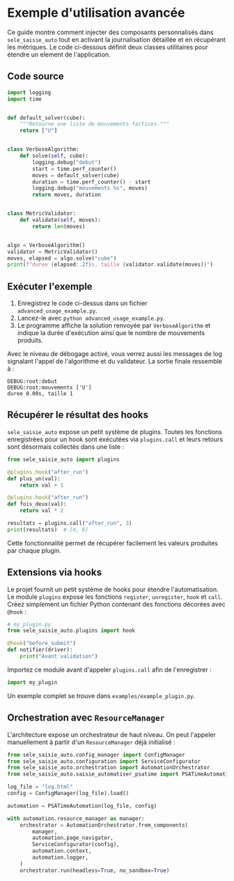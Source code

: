 # Exemple d'utilisation avancée

Ce guide montre comment injecter des composants personnalisés dans `sele_saisie_auto` tout en activant la journalisation détaillée et en récupérant les métriques. Le code ci-dessous définit deux classes utilitaires pour étendre un element de l'application.



## Code source

```python
import logging
import time


def default_solver(cube):
    """Retourne une liste de mouvements factices."""
    return ["U"]


class VerboseAlgorithm:
    def solve(self, cube):
        logging.debug("debut")
        start = time.perf_counter()
        moves = default_solver(cube)
        duration = time.perf_counter() - start
        logging.debug("mouvements %s", moves)
        return moves, duration


class MetricValidator:
    def validate(self, moves):
        return len(moves)


algo = VerboseAlgorithm()
validator = MetricValidator()
moves, elapsed = algo.solve("cube")
print(f"duree {elapsed:.2f}s, taille {validator.validate(moves)}")
```

## Exécuter l'exemple

1. Enregistrez le code ci-dessus dans un fichier `advanced_usage_example.py`.
2. Lancez-le avec `python advanced_usage_example.py`.
3. Le programme affiche la solution renvoyée par `VerboseAlgorithm` et indique la durée d'exécution ainsi que le nombre de mouvements produits.

Avec le niveau de débogage activé, vous verrez aussi les messages de log signalant l'appel de l'algorithme et du validateur. La sortie finale ressemble à :

```text
DEBUG:root:debut
DEBUG:root:mouvements ['U']
duree 0.00s, taille 1
```

## Récupérer le résultat des hooks

`sele_saisie_auto` expose un petit système de plugins. Toutes les fonctions
enregistrées pour un hook sont exécutées via `plugins.call` et leurs retours sont
désormais collectés dans une liste :

```python
from sele_saisie_auto import plugins

@plugins.hook("after_run")
def plus_un(val):
    return val + 1

@plugins.hook("after_run")
def fois_deux(val):
    return val * 2

resultats = plugins.call("after_run", 3)
print(resultats)  # [4, 6]
```

Cette fonctionnalité permet de récupérer facilement les valeurs produites par
chaque plugin.

## Extensions via hooks

Le projet fournit un petit système de hooks pour étendre l'automatisation.
Le module `plugins` expose les fonctions `register`, `unregister`, `hook` et
`call`.
Créez simplement un fichier Python contenant des fonctions décorées avec
`@hook` :

```python
# my_plugin.py
from sele_saisie_auto.plugins import hook

@hook("before_submit")
def notifier(driver):
    print("Avant validation")
```

Importez ce module avant d'appeler `plugins.call` afin de l'enregistrer :

```python
import my_plugin
```

Un exemple complet se trouve dans `examples/example_plugin.py`.

## Orchestration avec `ResourceManager`

L'architecture expose un orchestrateur de haut niveau. On peut l'appeler
manuellement à partir d'un `ResourceManager` déjà initialisé :

```python
from sele_saisie_auto.config_manager import ConfigManager
from sele_saisie_auto.configuration import ServiceConfigurator
from sele_saisie_auto.orchestration import AutomationOrchestrator
from sele_saisie_auto.saisie_automatiser_psatime import PSATimeAutomation

log_file = "log.html"
config = ConfigManager(log_file).load()

automation = PSATimeAutomation(log_file, config)

with automation.resource_manager as manager:
    orchestrator = AutomationOrchestrator.from_components(
        manager,
        automation.page_navigator,
        ServiceConfigurator(config),
        automation.context,
        automation.logger,
    )
    orchestrator.run(headless=True, no_sandbox=True)
```
